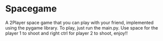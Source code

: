 # Spacegame
 A 2Player space game that you can play with your friend, implemented using the pygame library. To play, just run the main.py. Use space for the player 1 to shoot and right ctrl for player 2 to shoot, enjoy!!
